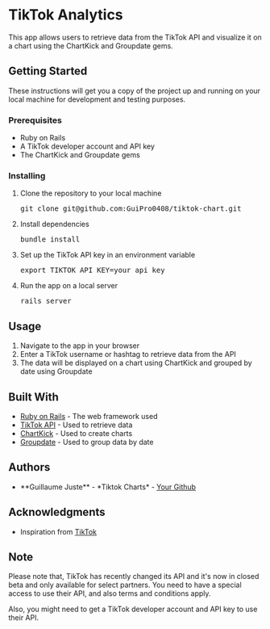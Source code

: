 <h1>TikTok Analytics</h1>

<p>This app allows users to retrieve data from the TikTok API and visualize it on a chart using the ChartKick and Groupdate gems.</p>

<h2>Getting Started</h2>

<p>These instructions will get you a copy of the project up and running on your local machine for development and testing purposes.</p>

<h3>Prerequisites</h3>

<ul>
  <li>Ruby on Rails</li>
  <li>A TikTok developer account and API key</li>
  <li>The ChartKick and Groupdate gems</li>
</ul>

<h3>Installing</h3>

<ol>
  <li>Clone the repository to your local machine
  <pre>git clone git@github.com:GuiPro0408/tiktok-chart.git</pre></li>
  <li>Install dependencies
  <pre>bundle install</pre></li>
  <li>Set up the TikTok API key in an environment variable
  <pre>export TIKTOK_API_KEY=your_api_key</pre></li>
  <li>Run the app on a local server
  <pre>rails server</pre></li>
</ol>

<h2>Usage</h2>

<ol>
  <li>Navigate to the app in your browser</li>
  <li>Enter a TikTok username or hashtag to retrieve data from the API</li>
  <li>The data will be displayed on a chart using ChartKick and grouped by date using Groupdate</li>
</ol>

<h2>Built With</h2>

<ul>
  <li><a href="https://rubyonrails.org/">Ruby on Rails</a> - The web framework used</li>
  <li><a href="https://developers.tiktok.com/">TikTok API</a> - Used to retrieve data</li>
  <li><a href="https://chartkick.com/">ChartKick</a> - Used to create charts</li>
  <li><a href="https://github.com/ankane/groupdate">Groupdate</a> - Used to group data by date</li>
</ul>

<h2>Authors</h2>

<ul>
  <li>**Guillaume Juste** - *Tiktok Charts* - <a href="https://github.com/GuiPro0408">Your Github</a></li>
</ul>

<h2>Acknowledgments</h2>

<ul>
  <li>Inspiration from <a href="https://www.tiktok.com/">TikTok</a></li>
</ul>

<h2>Note</h2>
<p>Please note that, TikTok has recently changed its API and it's now in closed beta and only available for select partners. You need to have a special access to use their API, and also terms and conditions apply.</p>
<p>Also, you might need to get a TikTok developer account and API key to use their API.</p>
